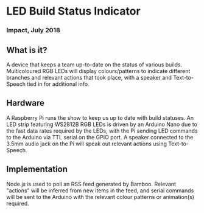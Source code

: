 # LED Build Status Indicator
### Impact, July 2018

## What is it?
A device that keeps a team up-to-date on the status of various builds. Multicoloured RGB LEDs will display colours/patterns to indicate different branches and relevant actions that took place, with a speaker and Text-to-Speech tied in for additional info.

## Hardware
A Raspberry Pi runs the show to keep us up to date with build statuses.
An LED strip featuring WS2812B RGB LEDs is driven by an Arduino Nano due to the fast data rates required by the LEDs, with the Pi sending LED commands to the Arduino via TTL serial on the GPIO port.
A speaker connected to the 3.5mm audio jack on the Pi will speak out relevant actions using Text-to-Speech.

## Implementation
Node.js is used to poll an RSS feed generated by Bamboo. Relevant "actions" will be inferred from new items in the feed, and serial commands will be sent to the Arduino with the relevant colour patterns or animation(s) required.
